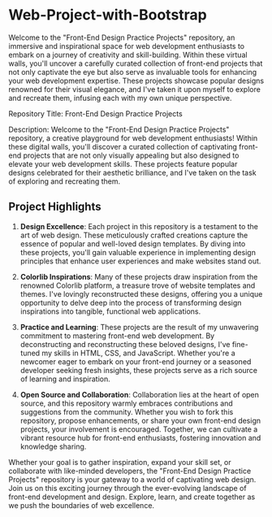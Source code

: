 # Web-Project-with-Bootstrap
Welcome to the "Front-End Design Practice Projects" repository, an immersive and inspirational space for web development enthusiasts to embark on a journey of creativity and skill-building. Within these virtual walls, you'll uncover a carefully curated collection of front-end projects that not only captivate the eye but also serve as invaluable tools for enhancing your web development expertise. These projects showcase popular designs renowned for their visual elegance, and I've taken it upon myself to explore and recreate them, infusing each with my own unique perspective.

Repository Title: Front-End Design Practice Projects

Description:
Welcome to the "Front-End Design Practice Projects" repository, a creative playground for web development enthusiasts! Within these digital walls, you'll discover a curated collection of captivating front-end projects that are not only visually appealing but also designed to elevate your web development skills. These projects feature popular designs celebrated for their aesthetic brilliance, and I've taken on the task of exploring and recreating them.

<h2>Project Highlights</h2>

1. **Design Excellence**: Each project in this repository is a testament to the art of web design. These meticulously crafted creations capture the essence of popular and well-loved design templates. By diving into these projects, you'll gain valuable experience in implementing design principles that enhance user experiences and make websites stand out.

2. **Colorlib Inspirations**: Many of these projects draw inspiration from the renowned Colorlib platform, a treasure trove of website templates and themes. I've lovingly reconstructed these designs, offering you a unique opportunity to delve deep into the process of transforming design inspirations into tangible, functional web applications.

3. **Practice and Learning**: These projects are the result of my unwavering commitment to mastering front-end web development. By deconstructing and reconstructing these beloved designs, I've fine-tuned my skills in HTML, CSS, and JavaScript. Whether you're a newcomer eager to embark on your front-end journey or a seasoned developer seeking fresh insights, these projects serve as a rich source of learning and inspiration.

4. **Open Source and Collaboration**: Collaboration lies at the heart of open source, and this repository warmly embraces contributions and suggestions from the community. Whether you wish to fork this repository, propose enhancements, or share your own front-end design projects, your involvement is encouraged. Together, we can cultivate a vibrant resource hub for front-end enthusiasts, fostering innovation and knowledge sharing.

Whether your goal is to gather inspiration, expand your skill set, or collaborate with like-minded developers, the "Front-End Design Practice Projects" repository is your gateway to a world of captivating web design. Join us on this exciting journey through the ever-evolving landscape of front-end development and design. Explore, learn, and create together as we push the boundaries of web excellence.
